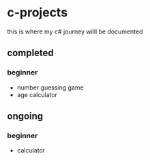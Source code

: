 # c-projects
this is where my c# journey willl be documented
## completed
### beginner
- number guessing game
- age calculator 
## ongoing 
### beginner
- calculator

